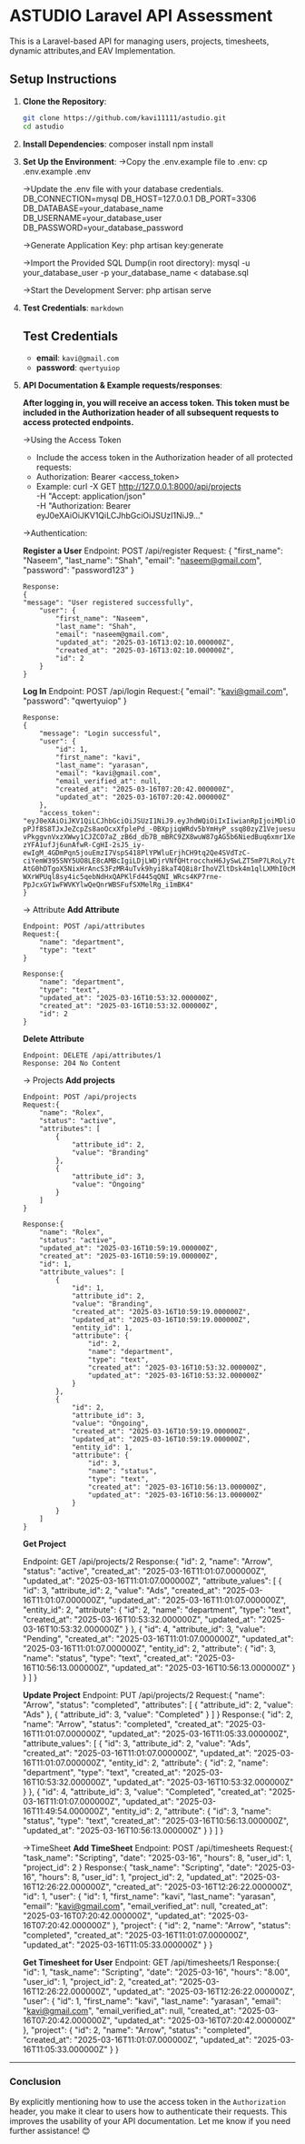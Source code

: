 # ASTUDIO Laravel API Assessment

This is a Laravel-based API for managing users, projects, timesheets, dynamic attributes,and EAV Implementation.

## Setup Instructions

1.  **Clone the Repository**:
    ```bash
    git clone https://github.com/kavi11111/astudio.git
    cd astudio
    ```
2.  **Install Dependencies**:
    composer install
    npm install

3.  **Set Up the Environment**:
    ->Copy the .env.example file to .env:
    cp .env.example .env

    ->Update the .env file with your database credentials.
    DB_CONNECTION=mysql
    DB_HOST=127.0.0.1
    DB_PORT=3306
    DB_DATABASE=your_database_name
    DB_USERNAME=your_database_user
    DB_PASSWORD=your_database_password

    ->Generate Application Key:
    php artisan key:generate

    ->Import the Provided SQL Dump(in root directory):
    mysql -u your_database_user -p your_database_name < database.sql

    ->Start the Development Server:
    php artisan serve

4.  **Test Credentials**:
    `markdown`

    ## Test Credentials

    -   **email**: `kavi@gmail.com`
    -   **password**: `qwertyuiop`

5.  **API Documentation & Example requests/responses**:

    **After logging in, you will receive an access token. This token must be included in the Authorization header of all subsequent requests to access protected endpoints.**

    ->Using the Access Token

    -   Include the access token in the Authorization header of all protected requests:
    -   Authorization: Bearer <access_token>
    -   Example: curl -X GET http://127.0.0.1:8000/api/projects \
        -H "Accept: application/json" \
        -H "Authorization: Bearer eyJ0eXAiOiJKV1QiLCJhbGciOiJSUzI1NiJ9..."

    ->Authentication:

    **Register a User**
    Endpoint: POST /api/register
    Request:
    {
    "first_name": "Naseem",
    "last_name": "Shah",
    "email": "naseem@gmail.com",
    "password": "password123"
    }

        Response:
        {
        "message": "User registered successfully",
            "user": {
                "first_name": "Naseem",
                "last_name": "Shah",
                "email": "naseem@gmail.com",
                "updated_at": "2025-03-16T13:02:10.000000Z",
                "created_at": "2025-03-16T13:02:10.000000Z",
                "id": 2
            }
        }

    **Log In**
    Endpoint: POST /api/login
    Request:{
    "email": "kavi@gmail.com",
    "password": "qwertyuiop"
    }

        Response:
        {
            "message": "Login successful",
            "user": {
                "id": 1,
                "first_name": "kavi",
                "last_name": "yarasan",
                "email": "kavi@gmail.com",
                "email_verified_at": null,
                "created_at": "2025-03-16T07:20:42.000000Z",
                "updated_at": "2025-03-16T07:20:42.000000Z"
            },
            "access_token": "eyJ0eXAiOiJKV1QiLCJhbGciOiJSUzI1NiJ9.eyJhdWQiOiIxIiwianRpIjoiMDliOTljYmU4OGJiMDU0MzcwMTk0NjY4MTQ5M2VlNDg3ODk3NzQ0MmJlMzc4Y2I4MjE2OGM3YTAzMTVlYmViNDUwYzU1NTk1OGFhMDg1YzEiLCJpYXQiOjE3NDIxMjA3NzYuMTMyNjM2LCJuYmYiOjE3NDIxMjA3NzYuMTMyNjQxLCJleHAiOjE3NzM2NTY3NzUuNjY4MDQyLCJzdWIiOiIxIiwic2NvcGVzIjpbXX0.Gpx476vFKCjZvm3oST7BRq1acEh0IoquJPru4UYXMKPv3romwm36PAzAqnZnZbLhKBQZDtyoL2NZPUXmsW-pPJf8S8TJxJeZcpZs8aoOcxXfplePd_-0BXpjiqWRdv5bYmHyP_ssq80zyZ1VejuesuoMB3OwN5zTnwkxW-vPkggvnVxzXWwy1CJZCO7aZ_zB6d_db7B_mBRC9ZX8wuW87gAG5b6NiedBuq6xmr1XeMVNT6dEzGmdnEKRnPAVdi8zXbTzJPgPEjziISCc3sngPG9zq30_A5ADd0SRYrsP14DxlxFUgbx1O8T-zYFA1ufJj6unAfwR-CgHI-2sJ5_iy-ewIgM_4GDmPqn5jouEmzI7VspS418PlYPWluErjhCH9tq2Qe4SVdTzC-ciYemW395SNY5UO8LE8cAMBcIgiLDjLWDjrVNfQHtrocchxH6JySwLZT5mP7LRoLy7tRedzeAmLqqe1Z23RJrnSxwV8tScgEH9WG8agU-AtG0hDTgoX5NixHrAncS3FzMR4uTvk9hyi8kaT4Q8i8rIhoVZltDsk4m1qlLXMhI0cM3dKOtMcuooIgM9sThNN5mK-WXrWPUql8sy4ic5qebNdHxQAPKlFd445qQNI_WRcs4KP7rne-PpJcxGY1wFWVKYlwQeQnrWBSFufSXMelRg_i1mBK4"
        }

    -> Attribute
    **Add Attribute**

        Endpoint: POST /api/attributes
        Request:{
            "name": "department",
            "type": "text"
        }

        Response:{
            "name": "department",
            "type": "text",
            "updated_at": "2025-03-16T10:53:32.000000Z",
            "created_at": "2025-03-16T10:53:32.000000Z",
            "id": 2
        }

    **Delete Attribute**

        Endpoint: DELETE /api/attributes/1
        Response: 204 No Content

    -> Projects
    **Add projects**

        Endpoint: POST /api/projects
        Request:{
            "name": "Rolex",
            "status": "active",
            "attributes": [
                {
                    "attribute_id": 2,
                    "value": "Branding"
                },
                {
                    "attribute_id": 3,
                    "value": "Ongoing"
                }
            ]
        }

        Response:{
            "name": "Rolex",
            "status": "active",
            "updated_at": "2025-03-16T10:59:19.000000Z",
            "created_at": "2025-03-16T10:59:19.000000Z",
            "id": 1,
            "attribute_values": [
                {
                    "id": 1,
                    "attribute_id": 2,
                    "value": "Branding",
                    "created_at": "2025-03-16T10:59:19.000000Z",
                    "updated_at": "2025-03-16T10:59:19.000000Z",
                    "entity_id": 1,
                    "attribute": {
                        "id": 2,
                        "name": "department",
                        "type": "text",
                        "created_at": "2025-03-16T10:53:32.000000Z",
                        "updated_at": "2025-03-16T10:53:32.000000Z"
                    }
                },
                {
                    "id": 2,
                    "attribute_id": 3,
                    "value": "Ongoing",
                    "created_at": "2025-03-16T10:59:19.000000Z",
                    "updated_at": "2025-03-16T10:59:19.000000Z",
                    "entity_id": 1,
                    "attribute": {
                        "id": 3,
                        "name": "status",
                        "type": "text",
                        "created_at": "2025-03-16T10:56:13.000000Z",
                        "updated_at": "2025-03-16T10:56:13.000000Z"
                    }
                }
            ]
        }

    **Get Project**

    Endpoint: GET /api/projects/2
    Response:{
    "id": 2,
    "name": "Arrow",
    "status": "active",
    "created_at": "2025-03-16T11:01:07.000000Z",
    "updated_at": "2025-03-16T11:01:07.000000Z",
    "attribute_values": [
    {
    "id": 3,
    "attribute_id": 2,
    "value": "Ads",
    "created_at": "2025-03-16T11:01:07.000000Z",
    "updated_at": "2025-03-16T11:01:07.000000Z",
    "entity_id": 2,
    "attribute": {
    "id": 2,
    "name": "department",
    "type": "text",
    "created_at": "2025-03-16T10:53:32.000000Z",
    "updated_at": "2025-03-16T10:53:32.000000Z"
    }
    },
    {
    "id": 4,
    "attribute_id": 3,
    "value": "Pending",
    "created_at": "2025-03-16T11:01:07.000000Z",
    "updated_at": "2025-03-16T11:01:07.000000Z",
    "entity_id": 2,
    "attribute": {
    "id": 3,
    "name": "status",
    "type": "text",
    "created_at": "2025-03-16T10:56:13.000000Z",
    "updated_at": "2025-03-16T10:56:13.000000Z"
    }
    }
    ]
    }

    **Update Project**
    Endpoint: PUT /api/projects/2
    Request:{
    "name": "Arrow",
    "status": "completed",
    "attributes": [
    {
    "attribute_id": 2,
    "value": "Ads"
    },
    {
    "attribute_id": 3,
    "value": "Completed"
    }
    ]
    }
    Response:{
    "id": 2,
    "name": "Arrow",
    "status": "completed",
    "created_at": "2025-03-16T11:01:07.000000Z",
    "updated_at": "2025-03-16T11:05:33.000000Z",
    "attribute_values": [
    {
    "id": 3,
    "attribute_id": 2,
    "value": "Ads",
    "created_at": "2025-03-16T11:01:07.000000Z",
    "updated_at": "2025-03-16T11:01:07.000000Z",
    "entity_id": 2,
    "attribute": {
    "id": 2,
    "name": "department",
    "type": "text",
    "created_at": "2025-03-16T10:53:32.000000Z",
    "updated_at": "2025-03-16T10:53:32.000000Z"
    }
    },
    {
    "id": 4,
    "attribute_id": 3,
    "value": "Completed",
    "created_at": "2025-03-16T11:01:07.000000Z",
    "updated_at": "2025-03-16T11:49:54.000000Z",
    "entity_id": 2,
    "attribute": {
    "id": 3,
    "name": "status",
    "type": "text",
    "created_at": "2025-03-16T10:56:13.000000Z",
    "updated_at": "2025-03-16T10:56:13.000000Z"
    }
    }
    ]
    }

    ->TimeSheet
    **Add TimeSheet**
    Endpoint: POST /api/timesheets
    Request:{
    "task_name": "Scripting",
    "date": "2025-03-16",
    "hours": 8,
    "user_id": 1,
    "project_id": 2
    }
    Response:{
    "task_name": "Scripting",
    "date": "2025-03-16",
    "hours": 8,
    "user_id": 1,
    "project_id": 2,
    "updated_at": "2025-03-16T12:26:22.000000Z",
    "created_at": "2025-03-16T12:26:22.000000Z",
    "id": 1,
    "user": {
    "id": 1,
    "first_name": "kavi",
    "last_name": "yarasan",
    "email": "kavi@gmail.com",
    "email_verified_at": null,
    "created_at": "2025-03-16T07:20:42.000000Z",
    "updated_at": "2025-03-16T07:20:42.000000Z"
    },
    "project": {
    "id": 2,
    "name": "Arrow",
    "status": "completed",
    "created_at": "2025-03-16T11:01:07.000000Z",
    "updated_at": "2025-03-16T11:05:33.000000Z"
    }
    }

    **Get Timesheet for User**
    Endpoint: GET /api/timesheets/1
    Response:{
    "id": 1,
    "task_name": "Scripting",
    "date": "2025-03-16",
    "hours": "8.00",
    "user_id": 1,
    "project_id": 2,
    "created_at": "2025-03-16T12:26:22.000000Z",
    "updated_at": "2025-03-16T12:26:22.000000Z",
    "user": {
    "id": 1,
    "first_name": "kavi",
    "last_name": "yarasan",
    "email": "kavi@gmail.com",
    "email_verified_at": null,
    "created_at": "2025-03-16T07:20:42.000000Z",
    "updated_at": "2025-03-16T07:20:42.000000Z"
    },
    "project": {
    "id": 2,
    "name": "Arrow",
    "status": "completed",
    "created_at": "2025-03-16T11:01:07.000000Z",
    "updated_at": "2025-03-16T11:05:33.000000Z"
    }
    }

---

### **Conclusion**

By explicitly mentioning how to use the access token in the `Authorization` header, you make it clear to users how to authenticate their requests. This improves the usability of your API documentation. Let me know if you need further assistance! 😊
